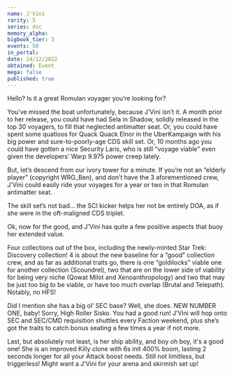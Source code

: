 ```yaml
---
name: J'Vini
rarity: 5
series: dsc
memory_alpha:
bigbook_tier: 3
events: 50
in_portal:
date: 14/12/2022
obtained: Event
mega: false
published: true
---
```


Hello?  Is it a great Romulan voyager you’re looking for?

You’ve missed the boat unfortunately, because J’Vini isn’t it. A month prior to her release, you could have had Sela in Shadow, solidly released in the top 30 voyagers, to fill that neglected antimatter seat. Or, you could have spent some quatloos for Quack Quack Elnor in the UberKampaign with his big power and sure-to-poorly-age CDS skill set. Or, 10 months ago you could have gotten a nice Security Laris, who is still “voyage viable” even given the developers’ Warp 9.975 power creep lately.

But, let’s descend from our ivory tower for a minute. If you’re not an “elderly player” (copyright WRG_Ben), and don’t have the 3 aforementioned crew, J’Vini could easily ride your voyages for a year or two in that Romulan antimatter seat.

The skill set’s not bad… the SCI kicker helps her not be entirely DOA, as if she were in the oft-maligned CDS triplet.

Ok, now for the good, and J’Vini has quite a few positive aspects that buoy her extended value.

Four collections out of the box, including the newly-minted Star Trek: Discovery collection! 4 is about the new baseline for a “good” collection crew, and as far as additional traits go, there is one “goldilocks” viable one for another collection (Scoundrel), two that are on the lower side of viability for being very niche (Qowat Milot and Xenoanthropology) and two that may be just too big to be viable, or have too much overlap (Brutal and Telepath). Notably, no HFS!

Did I mention she has a big ol’ SEC base? Well, she does. NEW NUMBER ONE, baby!  Sorry, High Roller Sisko. You had a good run! J’Vini will hop onto SEC and SEC/CMD requisition shuttles every Faction weekend, plus she’s got the traits to catch bonus seating a few times a year if not more.
 
Last, but absolutely not least, is her ship ability, and boy oh boy, it's a good one! She is an improved Killy clone with 6s init 400% boom, lasting 2 seconds longer for all your Attack boost needs. Still not limitless, but triggerless!  Might want a J’Vini for your arena and skirmish set up!
